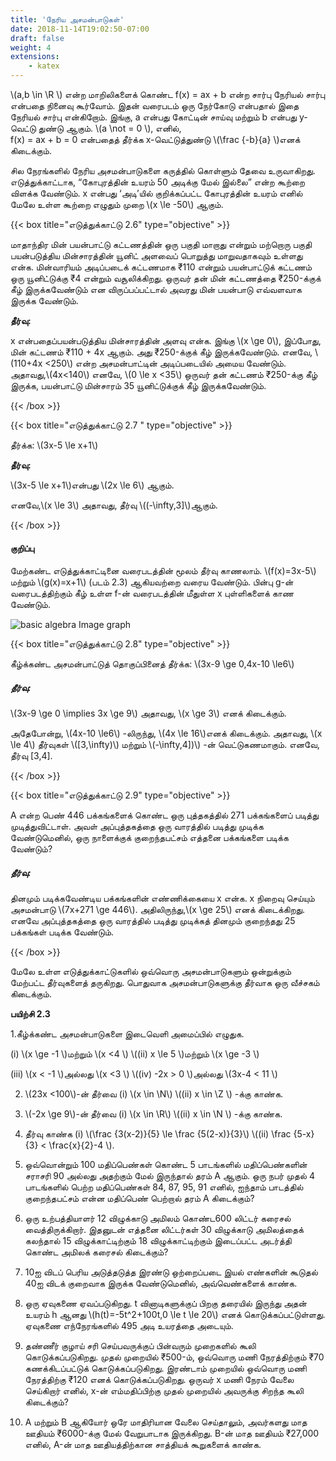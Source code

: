 ```yaml
---
title: 'நேரிய அசமன்பாடுகள்'
date: 2018-11-14T19:02:50-07:00
draft: false
weight: 4
extensions:
    - katex
---
```



\\(a,b \in \R \\)  என்ற மாறிலிகளைக் கொண்ட f(x) = ax + b என்ற சார்பு நேரியல் சார்பு என்பதை நினைவு
கூர்வோம். இதன் வரைபடம் ஒரு நேர்கோடு என்பதால் இதை நேரியல் சார்பு என்கிறோம். இங்கு,
a என்பது கோட்டின் சாய்வு மற்றும் b என்பது y-வெட்டு துண்டு ஆகும். \\(a \not = 0 \\), எனில்,  
f(x) = ax + b = 0 என்பதைத் தீர்க்க x-வெட்டுத்துண்டு \\(\frac {-b}{a} \\)எனக் கிடைக்கும்.

சில நேரங்களில் நேரிய அசமன்பாடுகளை கருத்தில் கொள்ளும் தேவை உருவாகிறது.
எடுத்துக்காட்டாக, “கோபுரத்தின் உயரம் 50 அடிக்கு மேல் இல்லை” என்ற கூற்றை விளக்க வேண்டும்.
x என்பது ‘அடி’யில் குறிக்கப்பட்ட கோபுரத்தின் உயரம் எனில் மேலே உள்ள கூற்றை எழுதும் முறை
\\(x \le -50\\) ஆகும்.


{{< box title="எடுத்துக்காட்டு 2.6" type="objective" >}}

மாதாந்திர மின் பயன்பாட்டு கட்டணத்தின் ஒரு பகுதி மாறாது என்றும்
மற்றொரு பகுதி பயன்படுத்திய மின்சாரத்தின் யூனிட் அளவைப் பொறுத்து மாறுவதாகவும்
உள்ளது என்க. மின்வாரியம் அடிப்படைக் கட்டணமாக ₹110 என்றும் பயன்பாட்டுக் கட்டணம் ஒரு
யூனிட்டுக்கு ₹4 என்றும் வசூலிக்கிறது. ஒருவர் தன் மின் கட்டணத்தை ₹250-க்குக் கீழ்
இருக்கவேண்டும் என விருப்பப்பட்டால் அவரது மின் பயன்பாடு எவ்வளவாக இருக்க வேண்டும்.


**தீர்வு:**

x என்பதைப்பயன்படுத்திய மின்சாரத்தின் அளவு என்க. இங்கு \\(x \ge 0\\), இப்போது, மின் கட்டணம்
₹110 + 4x ஆகும். அது ₹250-க்குக் கீழ் இருக்கவேண்டும். எனவே, \\(110+4x <250\\) என்ற
அசமன்பாட்டின் அடிப்படையில் அமைய வேண்டும். அதாவது,\\(4x<140\\) எனவே, \\(0 \le x <35\\)
ஒருவர் தன் கட்டணம் ₹250-க்கு கீழ் இருக்க, பயன்பாட்டு மின்சாரம் 35 யூனிட்டுக்குக் கீழ்
இருக்கவேண்டும்.

{{< /box >}}


{{< box title="எடுத்துக்காட்டு 2.7 " type="objective" >}}

தீர்க்க: \\(3x-5 \le x+1\\)

**தீர்வு:**

\\(3x-5 \le x+1\\)என்பது \\(2x \le 6\\) ஆகும்.

எனவே,\\(x \le 3\\) அதாவது, தீர்வு \\((-\infty,3]\\)ஆகும்.

{{< /box >}}

#### குறிப்பு

மேற்கண்ட எடுத்துக்காட்டினை வரைபடத்தின் மூலம் தீர்வு காணலாம்.
\\(f(x)=3x-5\\) மற்றும் \\(g(x)=x+1\\) (படம் 2.3) ஆகியவற்றை வரைய
வேண்டும். பின்பு g-ன் வரைபடத்திற்கும் கீழ் உள்ள f-ன் வரைபடத்தின்
மீதுள்ள x புள்ளிகளைக் காண வேண்டும்.

![basic algebra Image graph](/books/maths/part-1/basic-algebra/2.41.png "MarineGEO logo")


{{< box title="எடுத்துக்காட்டு 2.8" type="objective" >}}

கீழ்க்கண்ட அசமன்பாட்டுத் தொகுப்பினைத் தீர்க்க: \\(3x-9 \ge 0,4x-10 \le6\\)

##### தீர்வு:

\\(3x-9 \ge 0 \implies 3x \ge 9\\) அதாவது, \\(x \ge 3\\) எனக் கிடைக்கும்.

அதேபோன்று, \\(4x-10 \le6\\) -லிருந்து, \\(4x \le 16\\)எனக் கிடைக்கும். அதாவது, \\(x \le 4\\)
தீர்வுகள் \\([3,\infty)\\) மற்றும்  \\(-\infty,4])\\) -ன் வெட்டுகணமாகும். எனவே, தீர்வு [3,4].

{{< /box >}}


{{< box title="எடுத்துக்காட்டு 2.9" type="objective" >}}

A என்ற பெண் 446 பக்கங்களைக் கொண்ட ஒரு புத்தகத்தில் 271
பக்கங்களைப் படித்து முடித்துவிட்டாள். அவள் அப்புத்தகத்தை ஒரு வாரத்தில் படித்து முடிக்க
வேண்டுமெனில், ஒரு நாளைக்குக் குறைந்தபட்சம் எத்தனை பக்கங்களை படிக்க வேண்டும்?

##### தீர்வு:

தினமும் படிக்கவேண்டிய பக்கங்களின் எண்ணிக்கையை x என்க. x நிறைவு செய்யும்
அசமன்பாடு \\(7x+271 \ge 446\\). அதிலிருந்து,\\(x \ge 25\\) எனக் கிடைக்கிறது. எனவே அப்புத்தகத்தை
ஒரு வாரத்தில் படித்து முடிக்கத் தினமும் குறைந்தது 25 பக்கங்கள் படிக்க வேண்டும்.

{{< /box >}}

மேலே உள்ள எடுத்துக்காட்டுகளில் ஒவ்வொரு அசமன்பாடுகளும் ஒன்றுக்கும் மேற்பட்ட
தீர்வுகளைத் தருகிறது. பொதுவாக அசமன்பாடுகளுக்கு தீர்வாக ஒரு வீச்சகம் கிடைக்கும்.



**பயிற்சி 2.3**

1.கீழ்க்கண்ட அசமன்பாடுகளை இடைவெளி அமைப்பில் எழுதுக.

(i) \\(x \ge -1 \\)மற்றும் \\(x <4 \\) \\((ii) x \le 5 \\)மற்றும் \\(x \ge -3 \\) 

(iii) \\(x < -1 \\)அல்லது \\(x <3 \\) \\((iv) -2x > 0 \\)அல்லது \\(3x-4 < 11 \\) 


2.  \\(23x <100\\)-ன் தீர்வை (i) \\(x \in \N\\) \\((ii) x \in \Z \\) -க்கு காண்க.

3.  \\(-2x \ge 9\\)-ன் தீர்வை (i) \\(x \in \R\\) \\((ii) x \in \N \\) -க்கு காண்க.

4. தீர்வு காண்க (i) \\(\frac {3(x-2)}{5} \le \frac {5(2-x)}{3}\\) \\((ii) \frac {5-x}{3} < \frac{x}{2}-4 \\).

5. ஒவ்வொன்றும் 100 மதிப்பெண்கள் கொண்ட 5 பாடங்களில் மதிப்பெண்களின் சராசரி 90
அல்லது அதற்கும் மேல் இருந்தால் தரம் A ஆகும். ஒரு நபர் முதல் 4 பாடங்களில் பெற்ற
மதிப்பெண்கள் 84, 87, 95, 91 எனில், ஐந்தாம் பாடத்தில் குறைந்தபட்சம் என்ன மதிப்பெண்
பெற்றால் தரம் A கிடைக்கும்?

6. ஒரு உற்பத்தியாளர் 12 விழுக்காடு அமிலம் கொண்ட600 லிட்டர் கரைசல் வைத்திருக்கிறார்.
இதனுடன் எத்தனை லிட்டர்கள் 30 விழுக்காடு அமிலத்தைக் கலந்தால் 15 விழுக்காட்டிற்கும்
18 விழுக்காட்டிற்கும் இடைப்பட்ட அடர்த்தி கொண்ட அமிலக் கரைசல் கிடைக்கும்?

7. 10ஐ விடப் பெரிய அடுத்தடுத்த இரண்டு ஒற்றைப்படை இயல் எண்களின் கூடுதல் 40ஐ
விடக் குறைவாக இருக்க வேண்டுமெனில், அவ்வெண்களைக் காண்க.

8. ஒரு ஏவுகணை ஏவப்படுகிறது. t வினாடிகளுக்குப் பிறகு தரையில் இருந்து அதன் உயரம்
h ஆனது \\(h(t)=-5t^2+100t,0 \le t \le 20\\) எனக் கொடுக்கப்பட்டுள்ளது. ஏவுகணை
எந்நேரங்களில் 495 அடி உயரத்தை அடையும்.

9. தண்ணீர் குழாய் சரி செய்பவருக்குப் பின்வரும் முறைகளில் கூலி கொடுக்கப்படுகிறது.
முதல் முறையில் ₹500-ம், ஒவ்வொரு மணி நேரத்திற்கும் ₹70 கணக்கிடப்பட்டுக்
கொடுக்கப்படுகிறது. இரண்டாம் முறையில் ஒவ்வொரு மணி நேரத்திற்கு ₹120 எனக்
கொடுக்கப்படுகிறது. ஒருவர் x மணி நேரம் வேலை செய்கிறார் எனில், x-ன் எம்மதிப்பிற்கு
முதல் முறையில் அவருக்கு சிறந்த கூலி கிடைக்கும்?

10. A மற்றும் B ஆகியோர் ஒரே மாதிரியான வேலை செய்தாலும், அவர்களது மாத ஊதியம்
 ₹6000-க்கு மேல் வேறுபாடாக இருக்கிறது. B-ன் மாத ஊதியம் ₹27,000 எனில், A-ன் மாத
ஊதியத்திற்கான சாத்தியக் கூறுகளைக் காண்க.
